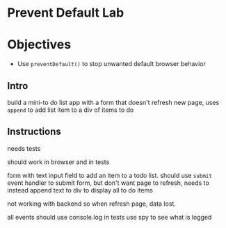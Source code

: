 # Prevent Default Lab

# Objectives
+ Use `preventDefault()` to stop unwanted default browser behavior

## Intro

build a mini-to do list app with a form that doesn't refresh new page, uses `append` to add list item to a div of items to do

## Instructions

needs tests

should work in browser and in tests

form with text input field to add an item to a todo list. should use `submit` event handler to submit form, but don't want page to refresh, needs to instead append text to div to display all to do items

not working with backend so when refresh page, data lost. 

all events should use console.log in tests use spy to see what is logged